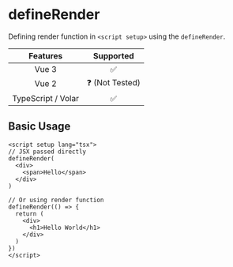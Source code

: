 # defineRender

Defining render function in `<script setup>` using the `defineRender`.

|      Features      |        Supported        |
| :----------------: | :---------------------: |
|       Vue 3        |   :white_check_mark:    |
|       Vue 2        | :question: (Not Tested) |
| TypeScript / Volar |   :white_check_mark:    |

## Basic Usage

```vue
<script setup lang="tsx">
// JSX passed directly
defineRender(
  <div>
    <span>Hello</span>
  </div>
)

// Or using render function
defineRender(() => {
  return (
    <div>
      <h1>Hello World</h1>
    </div>
  )
})
</script>
```
